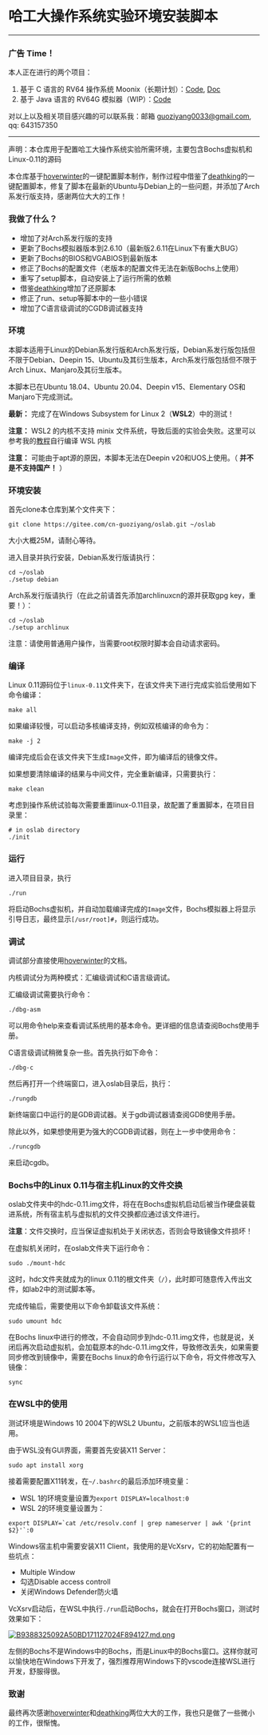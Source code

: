 # 哈工大操作系统实验环境安装脚本

---

### 广告 Time！

本人正在进行的两个项目：
1. 基于 C 语言的 RV64 操作系统 Moonix（长期计划）：[Code](https://github.com/CN-GuoZiyang/Moonix), [Doc](https://cn-guoziyang.github.io/Moonix/#/)
2. 基于 Java 语言的 RV64G 模拟器（WIP）：[Code](https://github.com/CN-GuoZiyang/rvemu)

对以上以及相关项目感兴趣的可以联系我：邮箱 guoziyang0033@gmail.com, qq: 643157350

---

声明：本仓库用于配置哈工大操作系统实验所需环境，主要包含Bochs虚拟机和 Linux-0.11的源码

本仓库基于[hoverwinter](https://github.com/hoverwinter)的一键配置脚本制作，制作过程中借鉴了[deathking](https://github.com/DeathKing)的一键配置脚本，修复了脚本在最新的Ubuntu与Debian上的一些问题，并添加了Arch系发行版支持，感谢两位大大的工作！

### 我做了什么？

- 增加了对Arch系发行版的支持
- 更新了Bochs模拟器版本到2.6.10（最新版2.6.11在Linux下有重大BUG）
- 更新了Bochs的BIOS和VGABIOS到最新版本
- 修正了Bochs的配置文件（老版本的配置文件无法在新版Bochs上使用）
- 重写了setup脚本，自动安装上了运行所需的依赖
- 借鉴[deathking](https://github.com/DeathKing)增加了还原脚本
- 修正了run、setup等脚本中的一些小错误
- 增加了C语言级调试的CGDB调试器支持

### 环境

本脚本适用于Linux的Debian系发行版和Arch系发行版，Debian系发行版包括但不限于Debian、Deepin 15、Ubuntu及其衍生版本，Arch系发行版包括但不限于Arch Linux、Manjaro及其衍生版本。

本脚本已在Ubuntu 18.04、Ubuntu 20.04、Deepin v15、Elementary OS和Manjaro下完成测试。

**最新：** 完成了在Windows Subsystem for Linux 2（**WSL2**）中的测试！

**注意：** WSL2 的内核不支持 minix 文件系统，导致后面的实验会失败。这里可以参考我的[教程](https://blog.csdn.net/qq_40856284/article/details/106535962)自行编译 WSL 内核

**注意：** 可能由于apt源的原因，本脚本无法在Deepin v20和UOS上使用。（ **并不是不支持国产！** ）

### 环境安装

首先clone本仓库到某个文件夹下：

```shell
git clone https://gitee.com/cn-guoziyang/oslab.git ~/oslab
```

大小大概25M，请耐心等待。

进入目录并执行安装，Debian系发行版请执行：

```shell
cd ~/oslab
./setup debian
```

Arch系发行版请执行（在此之前请首先添加archlinuxcn的源并获取gpg key，重要！）：

```shell
cd ~/oslab
./setup archlinux
```

注意：请使用普通用户操作，当需要root权限时脚本会自动请求密码。

### 编译

Linux 0.11源码位于`linux-0.11`文件夹下，在该文件夹下进行完成实验后使用如下命令编译：

```shell
make all
```

如果编译较慢，可以启动多核编译支持，例如双核编译的命令为：

```shell
make -j 2
```

编译完成后会在该文件夹下生成`Image`文件，即为编译后的镜像文件。

如果想要清除编译的结果与中间文件，完全重新编译，只需要执行：

```shell
make clean
```

考虑到操作系统试验每次需要重置linux-0.11目录，故配置了重置脚本，在项目目录里：

```shell
# in oslab directory
./init
```

### 运行

进入项目目录，执行

```shell
./run
```

将启动Bochs虚拟机，并自动加载编译完成的`Image`文件，Bochs模拟器上将显示引导日志，最终显示`[/usr/root]#`，则运行成功。

### 调试

调试部分直接使用[hoverwinter](https://github.com/hoverwinter)的文档。

内核调试分为两种模式：汇编级调试和C语言级调试。

汇编级调试需要执行命令：

```shell
./dbg-asm
```

可以用命令help来查看调试系统用的基本命令。更详细的信息请查阅Bochs使用手册。

C语言级调试稍微复杂一些。首先执行如下命令：

```shell
./dbg-c
```

然后再打开一个终端窗口，进入oslab目录后，执行：

```shell
./rungdb
```

新终端窗口中运行的是GDB调试器。关于gdb调试器请查阅GDB使用手册。

除此以外，如果想使用更为强大的CGDB调试器，则在上一步中使用命令：

```shell
./runcgdb
```

来启动cgdb。

### Bochs中的Linux 0.11与宿主机Linux的文件交换

oslab文件夹中的hdc-0.11.img文件，将在在Bochs虚拟机启动后被当作硬盘装载进系统，所有宿主机与虚拟机的文件交换都应通过该文件进行。

**注意**：文件交换时，应当保证虚拟机处于关闭状态，否则会导致镜像文件损坏！

在虚拟机关闭时，在oslab文件夹下运行命令：

```shell
sudo ./mount-hdc
```

这时，hdc文件夹就成为的linux 0.11的根文件夹（`/`），此时即可随意传入传出文件，如lab2中的测试脚本等。

完成传输后，需要使用以下命令卸载该文件系统：

```shell
sudo umount hdc
```

在Bochs linux中进行的修改，不会自动同步到hdc-0.11.img文件，也就是说，关闭后再次启动虚拟机，会加载原本的hdc-0.11.img文件，导致修改丢失，如果需要同步修改到镜像中，需要在Bochs linux的命令行运行以下命令，将文件修改写入镜像：

```shell
sync
```

### 在WSL中的使用

测试环境是Windows 10 2004下的WSL2 Ubuntu，之前版本的WSL1应当也适用。

由于WSL没有GUI界面，需要首先安装X11 Server：

```shell
sudo apt install xorg
```

接着需要配置X11转发，在`~/.bashrc`的最后添加环境变量：
- WSL 1的环境变量设置为`export DISPLAY=localhost:0`
- WSL 2的环境变量设置为：
```shell
export DISPLAY=`cat /etc/resolv.conf | grep nameserver | awk '{print $2}'`:0
```

Windows宿主机中需要安装X11 Client，我使用的是VcXsrv，它的初始配置有一些坑点：
- Multiple Window
- 勾选Disable access controll
- 关闭Windows Defender防火墙

VcXsrv启动后，在WSL中执行`./run`启动Bochs，就会在打开Bochs窗口，测试时效果如下：

[![B9388325092A50BD171127024F894127.md.png](https://images.gitee.com/uploads/images/2020/0523/212531_c82d2413_1910421.png)](https://img.guoziyang.top/image/llG)

左侧的Bochs不是Windows中的Bochs，而是Linux中的Bochs窗口。这样你就可以愉快地在Windows下开发了，强烈推荐用Windows下的vscode连接WSL进行开发，舒服得很。

### 致谢

最终再次感谢[hoverwinter](https://github.com/hoverwinter)和[deathking](https://github.com/DeathKing)两位大大的工作，我也只是做了一些微小的工作，很惭愧。
